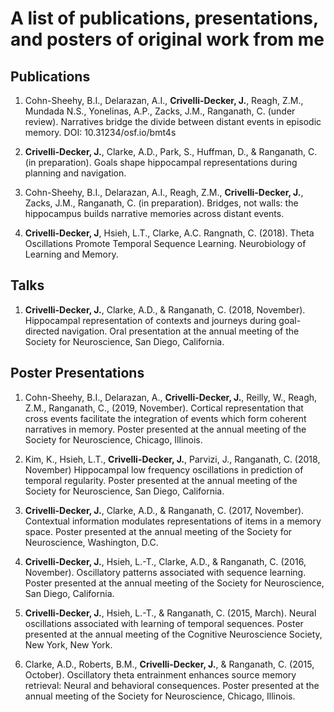 # A list of publications, presentations, and posters of original work from me

## Publications 
1. Cohn-Sheehy, B.I., Delarazan, A.I., **Crivelli-Decker, J.**, Reagh, Z.M., Mundada N.S., Yonelinas, A.P., Zacks, J.M., Ranganath, C. (under review). Narratives bridge the divide between distant events in episodic memory. DOI: 10.31234/osf.io/bmt4s

2. **Crivelli-Decker, J.**, Clarke, A.D., Park, S., Huffman, D., & Ranganath, C. (in preparation). Goals shape hippocampal representations during planning and navigation. 

3. Cohn-Sheehy, B.I., Delarazan, A.I., Reagh, Z.M., **Crivelli-Decker, J.**, Zacks, J.M., Ranganath, C. (in preparation). Bridges, not walls: the hippocampus builds narrative memories across distant events. 

4. **Crivelli-Decker, J**, Hsieh, L.T., Clarke, A.C. Rangnath, C. (2018). Theta Oscillations Promote Temporal Sequence Learning. Neurobiology of Learning and Memory.

## Talks
1.	**Crivelli-Decker, J.**, Clarke, A.D., & Ranganath, C. (2018, November). Hippocampal representation of contexts and journeys during goal-directed navigation. Oral presentation at the annual meeting of the Society for Neuroscience, San Diego, California.

## Poster Presentations 
1.	Cohn-Sheehy, B.I., Delarazan, A., **Crivelli-Decker, J.**, Reilly, W., Reagh, Z.M., Ranganath, C., (2019, November). Cortical representation that cross events facilitate the integration of events which form coherent narratives in memory. Poster presented at the annual meeting of the Society for Neuroscience, Chicago, Illinois.

2.	Kim, K., Hsieh, L.T., **Crivelli-Decker, J.**, Parvizi, J., Ranganath, C. (2018, November) Hippocampal low frequency oscillations in prediction of temporal regularity. Poster presented at the annual meeting of the Society for Neuroscience, San Diego, California.

3.	**Crivelli-Decker, J.**, Clarke, A.D., & Ranganath, C. (2017, November). Contextual information modulates representations of items in a memory space. Poster presented at the annual meeting of the Society for Neuroscience, Washington, D.C.

4.	**Crivelli-Decker, J.**, Hsieh, L.-T., Clarke, A.D., & Ranganath, C. (2016, November). Oscillatory patterns associated with sequence learning. Poster presented at the annual meeting of the Society for Neuroscience, San Diego, California.

5.	**Crivelli-Decker, J.**, Hsieh, L.-T., & Ranganath, C. (2015, March). Neural oscillations associated with learning of temporal sequences. Poster presented at the annual meeting of the Cognitive Neuroscience Society, New York, New York.   

6.	Clarke, A.D., Roberts, B.M., **Crivelli-Decker, J.**, & Ranganath, C. (2015, October). Oscillatory theta entrainment enhances source memory retrieval: Neural and behavioral consequences. Poster presented at the annual meeting of the Society for Neuroscience, Chicago, Illinois. 

